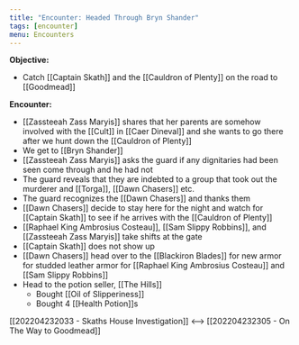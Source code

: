 ```yaml
---
title: "Encounter: Headed Through Bryn Shander"
tags: [encounter]
menu: Encounters
---
```

**Objective:** 
- Catch [[Captain Skath]] and the [[Cauldron of Plenty]] on the road to [[Goodmead]]

**Encounter:**
- [[Zassteeah Zass Maryis]] shares that her parents are somehow involved with the [[Cult]] in [[Caer Dineval]] and she wants to go there after we hunt down the [[Cauldron of Plenty]]
- We get to [[Bryn Shander]]
- [[Zassteeah Zass Maryis]] asks the guard if any dignitaries had been seen come through and he had not
- The guard reveals that they are indebted to a group that took out the murderer and [[Torga]], [[Dawn Chasers]] etc.
- The guard recognizes the [[Dawn Chasers]] and thanks them
- [[Dawn Chasers]] decide to stay here for the night and watch for [[Captain Skath]] to see if he arrives with the [[Cauldron of Plenty]]
- [[Raphael King Ambrosius Costeau]], [[Sam Slippy Robbins]], and [[Zassteeah Zass Maryis]] take shifts at the gate
- [[Captain Skath]] does not show up
- [[Dawn Chasers]] head over to the [[Blackiron Blades]] for new armor for studded leather armor for [[Raphael King Ambrosius Costeau]] and [[Sam Slippy Robbins]]
- Head to the potion seller, [[The Hills]]
	- Bought [[Oil of Slipperiness]]
	- Bought 4 [[Health Potion]]s

[[202204232033 - Skaths House Investigation]] <--> [[202204232305 - On The Way to Goodmead]]